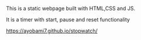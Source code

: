 This is a static webpage built with HTML,CSS and JS.

It is a timer with start, pause and reset functionality 

https://ayobami7.github.io/stopwatch/
